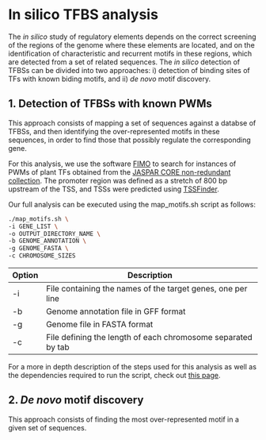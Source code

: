 # In silico TFBS analysis

The *in silico* study of regulatory elements depends on the correct screening of the regions of the genome where these elements are located, and on the identification of characteristic and recurrent motifs in these regions, which are detected from a set of related sequences. The *in silico* detection of TFBSs can be divided into two approaches: i) detection of binding sites of TFs with known biding motifs, and ii) *de novo* motif discovery.

## 1. Detection of TFBSs with known PWMs
This approach consists of mapping a set of sequences against a databse of TFBSs, and then identifying the over-represented motifs in these sequences, in order to find those that possibly regulate the corresponding gene.

For this analysis, we use the software [FIMO](https://meme-suite.org/meme/doc/fimo.html) to search for instances of PWMs of plant TFs obtained from the [JASPAR CORE non-redundant collection](http://jaspar.genereg.net/). The promoter region was defined as a stretch of 800 bp upstream of the TSS, and TSSs were predicted using [TSSFinder](https://tssfinder.github.io/).

Our full analysis can be executed using the map_motifs.sh script as follows:
```bash
./map_motifs.sh \
-i GENE_LIST \
-o OUTPUT_DIRECTORY_NAME \
-b GENOME_ANNOTATION \
-g GENOME_FASTA \
-c CHROMOSOME_SIZES
```

| Option | Description |
| --- | --- |
| -i | File containing the names of the target genes, one per line |
| -b | Genome annotation file in GFF format |
| -g | Genome file in FASTA format |
| -c | File defining the length of each chromosome separated by tab |

For a more in depth description of the steps used for this analysis as well as the dependencies required to run the script, check out [this page](detection_known_pwms_workflow.md).



## 2. *De novo* motif discovery
This approach consists of finding the most over-represented motif in a given set of sequences.
